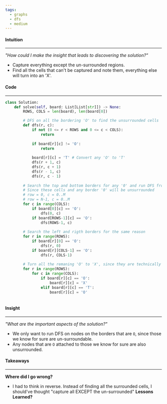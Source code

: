 ```yaml
---
tags:
  - graphs
  - dfs
  - medium
---
```

#### Intuition
---
_"How could I make the insight that leads to discovering the solution?"_
- Capture everything except the un-surrounded regions.
- Find all the cells that can't be captured and note them, everything else will turn into an 'X'.

#### Code
---

```python
class Solution:
    def solve(self, board: List[List[str]]) -> None:
        ROWS, COLS = len(board), len(board[0])

		# DFS on all the bordering 'O' to find the unsurrounded cells
        def dfs(r, c):
            if not (0 <= r < ROWS and 0 <= c < COLS):
                return
            
            if board[r][c] != 'O':
                return
            
            board[r][c] = 'T' # Convert any 'O' to 'T'
            dfs(r + 1, c)
            dfs(r, c + 1)
            dfs(r - 1, c)
            dfs(r, c - 1)
        
        # Search the top and bottom borders for any '0' and run DFS from it
        # Since these cells and any border '0' will be unsurrounded
        # row = 0, c = 0..M
        # row = N-1, c = 0..M
        for c in range(COLS):
            if board[0][c] == 'O':
                dfs(0, c)
            if board[ROWS-1][c] == 'O':
                dfs(ROWS-1, c)
        
        # Search the left and rigth borders for the same reason
        for r in range(ROWS):
            if board[r][0] == 'O':
                dfs(r, 0)
            if board[r][COLS-1] == 'O':
                dfs(r, COLS-1)
        
        # Turn all the remaning 'O' to 'X', since they are technically surrounded!
        for r in range(ROWS):
            for c in range(COLS):
                if board[r][c] == 'O':
                    board[r][c] = 'X'
                elif board[r][c] == 'T':
                    board[r][c] = 'O'
        
```

#### Insight  
---
_"What are the important aspects of the solution?"_
- We only want to run DFS on nodes on the borders that are `O`, since those we know for sure are un-surroundable.
- Any nodes that are `O` attached to those we know for sure are also unsurrounded.

#### Takeaways
---
**Where did I go wrong?**
- I had to think in reverse. Instead of finding all the surrounded cells, I should've thought "capture all EXCEPT the un-surrounded"
**Lessons Learned?**